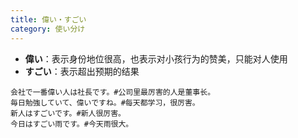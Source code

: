 ```yaml
---
title: 偉い・すごい
category: 使い分け
---
```


- **偉い**：表示身份地位很高，也表示对小孩行为的赞美，只能对人使用
- **すごい**：表示超出预期的结果

```example
会社で一番偉い人は社長です。#公司里最厉害的人是董事长。
毎日勉強していて、偉いですね。#每天都学习，很厉害。
新人はすごいです。#新人很厉害。
今日はすごい雨です。#今天雨很大。
```
